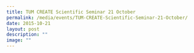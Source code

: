 ```yaml
---
title: TUM CREATE Scientific Seminar 21 October
permalink: /media/events/TUM-CREATE-Scientific-Seminar-21-October/
date: 2015-10-21
layout: post
description: ""
image: ""
---
```


